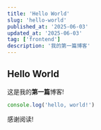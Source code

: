 ```yaml
---
title: 'Hello World'
slug: 'hello-world'
published_at: '2025-06-03'
updated_at: '2025-06-03'
tag: ['frontend']
description: '我的第一篇博客'
---
```


## Hello World

这是我的**第一篇**博客!

```js
console.log('hello, world!')
```

感谢阅读!